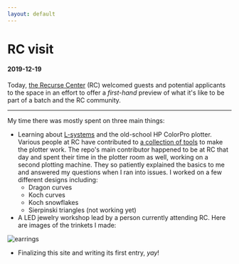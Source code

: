 ```yaml
---
layout: default
---
```

# RC visit
#### 2019-12-19

Today, [the Recurse Center](https://www.recurse.com/) (RC) welcomed guests and potential applicants to the space in an effort to offer a _first-hand_ preview of what it's like to be part of a batch and the RC community.

* * *
My time there was mostly spent on three main things:
 - Learning about [L-systems](https://en.wikipedia.org/wiki/L-system) and the old-school HP ColorPro plotter. Various people at RC have contributed to [a collection of tools](https://github.com/WesleyAC/plotter-tools) to make the plotter work.  The repo's main contributor happened to be at RC that day and spent their time in the plotter room as well, working on a second plotting machine. They so patiently explained the basics to me and answered my questions when I ran into issues. I worked on a few different designs including:
    - Dragon curves
    - Koch curves
    - Koch snowflakes
    - Sierpinski triangles (not working yet)
 - A LED jewelry workshop lead by a person currently attending RC. Here are images of the trinkets I made:

  ![earrings](https://github.githubassets.com/images/icons/emoji/octocat.png)

 - Finalizing this site and writing its first entry, _yay_!
